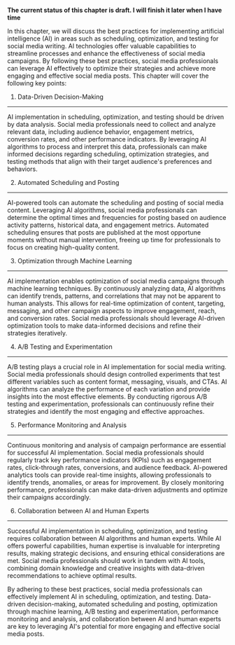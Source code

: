 **The current status of this chapter is draft. I will finish it later when I have time**

In this chapter, we will discuss the best practices for implementing artificial intelligence (AI) in areas such as scheduling, optimization, and testing for social media writing. AI technologies offer valuable capabilities to streamline processes and enhance the effectiveness of social media campaigns. By following these best practices, social media professionals can leverage AI effectively to optimize their strategies and achieve more engaging and effective social media posts. This chapter will cover the following key points:

1. Data-Driven Decision-Making
------------------------------

AI implementation in scheduling, optimization, and testing should be driven by data analysis. Social media professionals need to collect and analyze relevant data, including audience behavior, engagement metrics, conversion rates, and other performance indicators. By leveraging AI algorithms to process and interpret this data, professionals can make informed decisions regarding scheduling, optimization strategies, and testing methods that align with their target audience's preferences and behaviors.

2. Automated Scheduling and Posting
-----------------------------------

AI-powered tools can automate the scheduling and posting of social media content. Leveraging AI algorithms, social media professionals can determine the optimal times and frequencies for posting based on audience activity patterns, historical data, and engagement metrics. Automated scheduling ensures that posts are published at the most opportune moments without manual intervention, freeing up time for professionals to focus on creating high-quality content.

3. Optimization through Machine Learning
----------------------------------------

AI implementation enables optimization of social media campaigns through machine learning techniques. By continuously analyzing data, AI algorithms can identify trends, patterns, and correlations that may not be apparent to human analysts. This allows for real-time optimization of content, targeting, messaging, and other campaign aspects to improve engagement, reach, and conversion rates. Social media professionals should leverage AI-driven optimization tools to make data-informed decisions and refine their strategies iteratively.

4. A/B Testing and Experimentation
----------------------------------

A/B testing plays a crucial role in AI implementation for social media writing. Social media professionals should design controlled experiments that test different variables such as content format, messaging, visuals, and CTAs. AI algorithms can analyze the performance of each variation and provide insights into the most effective elements. By conducting rigorous A/B testing and experimentation, professionals can continuously refine their strategies and identify the most engaging and effective approaches.

5. Performance Monitoring and Analysis
--------------------------------------

Continuous monitoring and analysis of campaign performance are essential for successful AI implementation. Social media professionals should regularly track key performance indicators (KPIs) such as engagement rates, click-through rates, conversions, and audience feedback. AI-powered analytics tools can provide real-time insights, allowing professionals to identify trends, anomalies, or areas for improvement. By closely monitoring performance, professionals can make data-driven adjustments and optimize their campaigns accordingly.

6. Collaboration between AI and Human Experts
---------------------------------------------

Successful AI implementation in scheduling, optimization, and testing requires collaboration between AI algorithms and human experts. While AI offers powerful capabilities, human expertise is invaluable for interpreting results, making strategic decisions, and ensuring ethical considerations are met. Social media professionals should work in tandem with AI tools, combining domain knowledge and creative insights with data-driven recommendations to achieve optimal results.

By adhering to these best practices, social media professionals can effectively implement AI in scheduling, optimization, and testing. Data-driven decision-making, automated scheduling and posting, optimization through machine learning, A/B testing and experimentation, performance monitoring and analysis, and collaboration between AI and human experts are key to leveraging AI's potential for more engaging and effective social media posts.
